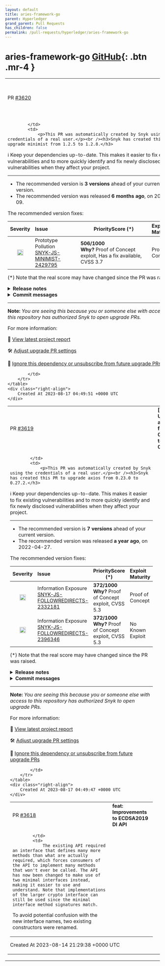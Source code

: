 ```yaml
---
layout: default
title: aries-framework-go
parent: Hyperledger
grand_parent: Pull Requests
has_children: false
permalink: /pull-requests/hyperledger/aries-framework-go
---
```


# aries-framework-go <span class="fs-3 right-align">[GitHub](https://github.com/hyperledger/aries-framework-go){: .btn .mr-4 }</span>


<div>
    <table>
        <tr>
            <td>
                PR <a href="https://github.com/hyperledger/aries-framework-go/pull/3620" class=".btn">#3620</a>
            </td>
            <td>
                <b>
                    [Snyk] Upgrade minimist from 1.2.5 to 1.2.8
                </b>
            </td>
        </tr>
        <tr>
            <td>
                
            </td>
            <td>
                <p>This PR was automatically created by Snyk using the credentials of a real user.</p><br /><h3>Snyk has created this PR to upgrade minimist from 1.2.5 to 1.2.8.</h3>

:information_source: Keep your dependencies up-to-date. This makes it easier to fix existing vulnerabilities and to more quickly identify and fix newly disclosed vulnerabilities when they affect your project.
<hr/>

- The recommended version is **3 versions** ahead of your current version.
- The recommended version was released **6 months ago**, on 2023-02-09.

The recommended version fixes:

Severity                   | Issue                | PriorityScore (*)                 | Exploit Maturity |
:-------------------------:|:-------------------------|-------------------------|:-------------------------
<img src="https://res.cloudinary.com/snyk/image/upload/w_20,h_20/v1561977819/icon/l.png" width="20" height="20" title="low severity"/>  | Prototype Pollution<br/> [SNYK-JS-MINIMIST-2429795](https://snyk.io/vuln/SNYK-JS-MINIMIST-2429795) | **506/1000**  <br/> **Why?** Proof of Concept exploit, Has a fix available, CVSS 3.7  | Proof of Concept 

(*) Note that the real score may have changed since the PR was raised.


<details>
<summary><b>Release notes</b></summary>
<br/>
  <details>
    <summary>Package name: <b>minimist</b></summary>
    <ul>
      <li>
        <b>1.2.8</b> - <a href="https://snyk.io/redirect/github/minimistjs/minimist/releases/tag/v1.2.8">2023-02-09</a></br><p>v1.2.8</p>
      </li>
      <li>
        <b>1.2.7</b> - <a href="https://snyk.io/redirect/github/minimistjs/minimist/releases/tag/v1.2.7">2022-10-11</a></br><p>v1.2.7</p>
      </li>
      <li>
        <b>1.2.6</b> - <a href="https://snyk.io/redirect/github/minimistjs/minimist/releases/tag/v1.2.6">2022-03-22</a></br><p>v1.2.6</p>
      </li>
      <li>
        <b>1.2.5</b> - <a href="https://snyk.io/redirect/github/minimistjs/minimist/releases/tag/v1.2.5">2020-03-12</a></br><p>v1.2.5</p>
      </li>
    </ul>
    from <a href="https://snyk.io/redirect/github/minimistjs/minimist/releases">minimist GitHub release notes</a>
  </details>
</details>


<details>
  <summary><b>Commit messages</b></summary>
  </br>
  <details>
    <summary>Package name: <b>minimist</b></summary>
    <ul>
      <li><a href="https://snyk.io/redirect/github/minimistjs/minimist/commit/6901ee286bc4c16da6830b48b46ce1574703cea1">6901ee2</a> v1.2.8</li>
      <li><a href="https://snyk.io/redirect/github/minimistjs/minimist/commit/a0267947c7870fc5847cf2d437fbe33f392767da">a026794</a> Merge tag &#x27;v0.2.3&#x27;</li>
      <li><a href="https://snyk.io/redirect/github/minimistjs/minimist/commit/c0b26618322e94adea26c68e613ef0be482c6c63">c0b2661</a> v0.2.3</li>
      <li><a href="https://snyk.io/redirect/github/minimistjs/minimist/commit/63b8fee87b8e7a003216d5d77ba5d6decf3cfb0d">63b8fee</a> [Fix] Fix long option followed by single dash (#17)</li>
      <li><a href="https://snyk.io/redirect/github/minimistjs/minimist/commit/72239e6f0ea77d8be0ad4f682b7ae7d142144395">72239e6</a> [Tests] Remove duplicate test (#12)</li>
      <li><a href="https://snyk.io/redirect/github/minimistjs/minimist/commit/34b0f1ccaa45183c3c4f06a91f9b405180a6f982">34b0f1c</a> [eslint] fix indentation</li>
      <li><a href="https://snyk.io/redirect/github/minimistjs/minimist/commit/3226afaf09e9d127ca369742437fe6e88f752d6b">3226afa</a> [Dev Deps] add missing &#x60;npmignore&#x60; dev dep</li>
      <li><a href="https://snyk.io/redirect/github/minimistjs/minimist/commit/098873c213cdb7c92e55ae1ef5aa1af3a8192a79">098873c</a> [Dev Deps] update &#x60;@ ljharb/eslint-config&#x60;, &#x60;aud&#x60;</li>
      <li><a href="https://snyk.io/redirect/github/minimistjs/minimist/commit/9ec4d279ced72ea2f60237218e71cc03aa0dfdd6">9ec4d27</a> [Fix] Fix long option followed by single dash</li>
      <li><a href="https://snyk.io/redirect/github/minimistjs/minimist/commit/ba92fe6ebbdc0431cca9a2ea8f27beb492f5e4ec">ba92fe6</a> [actions] Avoid 0.6 tests due to build failures</li>
      <li><a href="https://snyk.io/redirect/github/minimistjs/minimist/commit/950eaa74f112e04d23e9c606c67472c46739b473">950eaa7</a> [Dev Deps] update &#x60;tape&#x60;</li>
      <li><a href="https://snyk.io/redirect/github/minimistjs/minimist/commit/4f9bc3e1dcca33a3e5bc39e390e48dc82566fe10">4f9bc3e</a> [Fix] opt.string works with multiple aliases (#10)</li>
      <li><a href="https://snyk.io/redirect/github/minimistjs/minimist/commit/9c7dc85ab9e835ec5ae1c2590d1fb792d54fb626">9c7dc85</a> [Fix] Fix handling of short option with non-trivial equals</li>
      <li><a href="https://snyk.io/redirect/github/minimistjs/minimist/commit/3124ed3e46306301ebb3c834874ce0241555c2c4">3124ed3</a> [Dev Deps] update &#x60;@ ljharb/eslint-config&#x60;, &#x60;aud&#x60;</li>
      <li><a href="https://snyk.io/redirect/github/minimistjs/minimist/commit/5784b17f4905939c14037b2e80e36c62b7d0e68b">5784b17</a> [Tests] Remove duplicate test</li>
      <li><a href="https://snyk.io/redirect/github/minimistjs/minimist/commit/2edc957fb668c81e2bd9e93748866a30ab33b28e">2edc957</a> [Fix] opt.string works with multiple aliases</li>
      <li><a href="https://snyk.io/redirect/github/minimistjs/minimist/commit/62fde7d935f83417fb046741531a9e2346a36976">62fde7d</a> [eslint] more cleanup</li>
      <li><a href="https://snyk.io/redirect/github/minimistjs/minimist/commit/5368ca4147e974138a54cc0dc4cea8f756546b70">5368ca4</a> [eslint] fix indentation and whitespace</li>
      <li><a href="https://snyk.io/redirect/github/minimistjs/minimist/commit/980d7ac61a0b4bd552711251ac107d506b23e41f">980d7ac</a> Merge tag &#x27;v0.2.2&#x27;</li>
      <li><a href="https://snyk.io/redirect/github/minimistjs/minimist/commit/42635cd848481bdb3adca5fbc705a686d6e071af">42635cd</a> v0.2.2</li>
      <li><a href="https://snyk.io/redirect/github/minimistjs/minimist/commit/c590d75b741a12b5423e2b299f38a7f7c7d25a18">c590d75</a> v1.2.7</li>
      <li><a href="https://snyk.io/redirect/github/minimistjs/minimist/commit/73923d223553fca08b1ba77e3fbc2a492862ae4c">73923d2</a> [meta] add &#x60;auto-changelog&#x60;</li>
      <li><a href="https://snyk.io/redirect/github/minimistjs/minimist/commit/0ebf4ebcd5f7787a5524d31a849ef41316b83c3c">0ebf4eb</a> [meta] add &#x60;auto-changelog&#x60;</li>
      <li><a href="https://snyk.io/redirect/github/minimistjs/minimist/commit/d80727df77bfa9e631044d7f16368d8f09242c91">d80727d</a> [actions] add reusable workflows</li>
    </ul>

   <a href="https://snyk.io/redirect/github/minimistjs/minimist/compare/aeb3e27dae0412de5c0494e9563a5f10c82cc7a9...6901ee286bc4c16da6830b48b46ce1574703cea1">Compare</a>
  </details>
</details>
<hr/>

**Note:** *You are seeing this because you or someone else with access to this repository has authorized Snyk to open upgrade PRs.*

For more information:  <img src="https://api.segment.io/v1/pixel/track?data=eyJ3cml0ZUtleSI6InJyWmxZcEdHY2RyTHZsb0lYd0dUcVg4WkFRTnNCOUEwIiwiYW5vbnltb3VzSWQiOiJjYzc1ODA5MC0zYzhlLTRiYTUtODNhYS1iODNjZjhlODEzN2IiLCJldmVudCI6IlBSIHZpZXdlZCIsInByb3BlcnRpZXMiOnsicHJJZCI6ImNjNzU4MDkwLTNjOGUtNGJhNS04M2FhLWI4M2NmOGU4MTM3YiJ9fQ==" width="0" height="0"/>

🧐 [View latest project report](https://app.snyk.io/org/hyperledger-bot/project/8a3255ec-64ad-45f3-8996-1c9e4f663127?utm_source&#x3D;github&amp;utm_medium&#x3D;referral&amp;page&#x3D;upgrade-pr)

🛠 [Adjust upgrade PR settings](https://app.snyk.io/org/hyperledger-bot/project/8a3255ec-64ad-45f3-8996-1c9e4f663127/settings/integration?utm_source&#x3D;github&amp;utm_medium&#x3D;referral&amp;page&#x3D;upgrade-pr)

🔕 [Ignore this dependency or unsubscribe from future upgrade PRs](https://app.snyk.io/org/hyperledger-bot/project/8a3255ec-64ad-45f3-8996-1c9e4f663127/settings/integration?pkg&#x3D;minimist&amp;utm_source&#x3D;github&amp;utm_medium&#x3D;referral&amp;page&#x3D;upgrade-pr#auto-dep-upgrades)

<!--- (snyk:metadata:{"prId":"cc758090-3c8e-4ba5-83aa-b83cf8e8137b","prPublicId":"cc758090-3c8e-4ba5-83aa-b83cf8e8137b","dependencies":[{"name":"minimist","from":"1.2.5","to":"1.2.8"}],"packageManager":"npm","type":"auto","projectUrl":"https://app.snyk.io/org/hyperledger-bot/project/8a3255ec-64ad-45f3-8996-1c9e4f663127?utm_source=github&utm_medium=referral&page=upgrade-pr","projectPublicId":"8a3255ec-64ad-45f3-8996-1c9e4f663127","env":"prod","prType":"upgrade","vulns":["SNYK-JS-MINIMIST-2429795"],"issuesToFix":[{"issueId":"SNYK-JS-MINIMIST-2429795","severity":"low","title":"Prototype Pollution","exploitMaturity":"proof-of-concept","priorityScore":506,"priorityScoreFactors":[{"type":"exploit","label":"Proof of Concept","score":107},{"type":"fixability","label":true,"score":214},{"type":"cvssScore","label":"3.7","score":185},{"type":"scoreVersion","label":"v1","score":1}]}],"upgrade":["SNYK-JS-MINIMIST-2429795"],"upgradeInfo":{"versionsDiff":3,"publishedDate":"2023-02-09T20:59:49.233Z"},"templateVariants":["priorityScore"],"hasFixes":true,"isMajorUpgrade":false,"isBreakingChange":false,"priorityScoreList":[506]}) --->

            </td>
        </tr>
    </table>
    <div class="right-align">
        Created At 2023-08-17 04:49:51 +0000 UTC
    </div>
</div>

<div>
    <table>
        <tr>
            <td>
                PR <a href="https://github.com/hyperledger/aries-framework-go/pull/3619" class=".btn">#3619</a>
            </td>
            <td>
                <b>
                    [Snyk] Upgrade axios from 0.23.0 to 0.27.2
                </b>
            </td>
        </tr>
        <tr>
            <td>
                
            </td>
            <td>
                <p>This PR was automatically created by Snyk using the credentials of a real user.</p><br /><h3>Snyk has created this PR to upgrade axios from 0.23.0 to 0.27.2.</h3>

:information_source: Keep your dependencies up-to-date. This makes it easier to fix existing vulnerabilities and to more quickly identify and fix newly disclosed vulnerabilities when they affect your project.
<hr/>

- The recommended version is **7 versions** ahead of your current version.
- The recommended version was released **a year ago**, on 2022-04-27.

The recommended version fixes:

Severity                   | Issue                | PriorityScore (*)                 | Exploit Maturity |
:-------------------------:|:-------------------------|-------------------------|:-------------------------
<img src="https://res.cloudinary.com/snyk/image/upload/w_20,h_20/v1561977819/icon/m.png" width="20" height="20" title="medium severity"/>  | Information Exposure<br/> [SNYK-JS-FOLLOWREDIRECTS-2332181](https://snyk.io/vuln/SNYK-JS-FOLLOWREDIRECTS-2332181) | **372/1000**  <br/> **Why?** Proof of Concept exploit, CVSS 5.3  | Proof of Concept 
<img src="https://res.cloudinary.com/snyk/image/upload/w_20,h_20/v1561977819/icon/l.png" width="20" height="20" title="low severity"/>  | Information Exposure<br/> [SNYK-JS-FOLLOWREDIRECTS-2396346](https://snyk.io/vuln/SNYK-JS-FOLLOWREDIRECTS-2396346) | **372/1000**  <br/> **Why?** Proof of Concept exploit, CVSS 5.3  | No Known Exploit 

(*) Note that the real score may have changed since the PR was raised.


<details>
<summary><b>Release notes</b></summary>
<br/>
  <details>
    <summary>Package name: <b>axios</b></summary>
    <ul>
      <li>
        <b>0.27.2</b> - <a href="https://snyk.io/redirect/github/axios/axios/releases/tag/v0.27.2">2022-04-27</a></br><p>Fixes and Functionality:</p>
<ul>
<li>Fixed FormData posting in browser environment by reverting <a class="issue-link js-issue-link" data-error-text="Failed to load title" data-id="878655062" data-permission-text="Title is private" data-url="https://github.com/axios/axios/issues/3785" data-hovercard-type="pull_request" data-hovercard-url="/axios/axios/pull/3785/hovercard" href="https://snyk.io/redirect/github/axios/axios/pull/3785">#3785</a> (<a href="https://snyk.io/redirect/github/axios/axios/pull/4640" data-hovercard-type="pull_request" data-hovercard-url="/axios/axios/pull/4640/hovercard">#4640</a>)</li>
<li>Enhanced protocol parsing implementation (<a href="https://snyk.io/redirect/github/axios/axios/pull/4639" data-hovercard-type="pull_request" data-hovercard-url="/axios/axios/pull/4639/hovercard">#4639</a>)</li>
<li>Fixed bundle size</li>
</ul>
      </li>
      <li>
        <b>0.27.1</b> - <a href="https://snyk.io/redirect/github/axios/axios/releases/tag/v0.27.1">2022-04-26</a></br><h3>Fixes and Functionality:</h3>
<ul>
<li>Removed import of url module in browser build due to huge size overhead and builds being broken (<a href="https://snyk.io/redirect/github/axios/axios/pull/4594" data-hovercard-type="pull_request" data-hovercard-url="/axios/axios/pull/4594/hovercard">#4594</a>)</li>
<li>Bumped follow-redirects to ^1.14.9 (<a href="https://snyk.io/redirect/github/axios/axios/pull/4615" data-hovercard-type="pull_request" data-hovercard-url="/axios/axios/pull/4615/hovercard">#4615</a>)</li>
</ul>
      </li>
      <li>
        <b>0.27.0</b> - <a href="https://snyk.io/redirect/github/axios/axios/releases/tag/v0.27.0">2022-04-25</a></br><h3>Breaking changes:</h3>
<ul>
<li>New toFormData helper function that allows the implementor to pass an object and allow axios to convert it to FormData (<a href="https://snyk.io/redirect/github/axios/axios/pull/3757" data-hovercard-type="pull_request" data-hovercard-url="/axios/axios/pull/3757/hovercard">#3757</a>)</li>
<li>Removed functionality that removed the the <code>Content-Type</code> request header when passing FormData (<a href="https://snyk.io/redirect/github/axios/axios/pull/3785" data-hovercard-type="pull_request" data-hovercard-url="/axios/axios/pull/3785/hovercard">#3785</a>)</li>
<li><strong>(*)</strong> Refactored error handling implementing AxiosError as a constructor, this is a large change to error handling on the whole (<a href="https://snyk.io/redirect/github/axios/axios/pull/3645" data-hovercard-type="pull_request" data-hovercard-url="/axios/axios/pull/3645/hovercard">#3645</a>)</li>
<li>Separated responsibility for FormData instantiation between <code>transformRequest</code> and <code>toFormData</code> (<a href="https://snyk.io/redirect/github/axios/axios/pull/4470" data-hovercard-type="pull_request" data-hovercard-url="/axios/axios/pull/4470/hovercard">#4470</a>)</li>
<li><strong>(*)</strong> Improved and fixed multiple issues with FormData support (<a href="https://snyk.io/redirect/github/axios/axios/pull/4448" data-hovercard-type="pull_request" data-hovercard-url="/axios/axios/pull/4448/hovercard">#4448</a>)</li>
</ul>
<h3>QOL and DevX improvements:</h3>
<ul>
<li>Added a multipart/form-data testing playground allowing contributors to debug changes easily (<a href="https://snyk.io/redirect/github/axios/axios/pull/4465" data-hovercard-type="pull_request" data-hovercard-url="/axios/axios/pull/4465/hovercard">#4465</a>)</li>
</ul>
<h3>Fixes and Functionality:</h3>
<ul>
<li>Refactored project file structure to avoid circular imports (<a href="https://snyk.io/redirect/github/axios/axios/pull/4516" data-hovercard-type="pull_request" data-hovercard-url="/axios/axios/pull/4516/hovercard">#4515</a>) &amp; (<a href="https://snyk.io/redirect/github/axios/axios/pull/4516" data-hovercard-type="pull_request" data-hovercard-url="/axios/axios/pull/4516/hovercard">#4516</a>)</li>
<li>Bumped follow-redirects to ^1.14.9 (<a href="https://snyk.io/redirect/github/axios/axios/pull/4562" data-hovercard-type="pull_request" data-hovercard-url="/axios/axios/pull/4562/hovercard">#4562</a>)</li>
</ul>
<h3>Internal and Tests:</h3>
<ul>
<li>Updated dev dependencies to latest version</li>
</ul>
<h3>Documentation:</h3>
<ul>
<li>Fixing incorrect link in changelog (<a href="https://snyk.io/redirect/github/axios/axios/pull/4551" data-hovercard-type="pull_request" data-hovercard-url="/axios/axios/pull/4551/hovercard">#4551</a>)</li>
</ul>
<h3>Notes:</h3>
<ul>
<li><strong>(*)</strong> Please read these pull requests before updating, these changes are very impactful and far reaching.</li>
</ul>
      </li>
      <li>
        <b>0.26.1</b> - <a href="https://snyk.io/redirect/github/axios/axios/releases/tag/v0.26.1">2022-03-09</a></br><h3>Fixes and Functionality:</h3>
<ul>
<li>Refactored project file structure to avoid circular imports (<a href="https://snyk.io/redirect/github/axios/axios/pull/4220" data-hovercard-type="pull_request" data-hovercard-url="/axios/axios/pull/4220/hovercard">#4220</a>)</li>
</ul>
      </li>
      <li>
        <b>0.26.0</b> - <a href="https://snyk.io/redirect/github/axios/axios/releases/tag/v0.26.0">2022-02-13</a></br><h3>Fixes and Functionality:</h3>
<ul>
<li>Fixed The timeoutErrorMessage property in config not work with Node.js (<a href="https://snyk.io/redirect/github/axios/axios/pull/3581" data-hovercard-type="pull_request" data-hovercard-url="/axios/axios/pull/3581/hovercard">#3581</a>)</li>
<li>Added errors to be displayed when the query parsing process itself fails (<a href="https://snyk.io/redirect/github/axios/axios/pull/3961" data-hovercard-type="pull_request" data-hovercard-url="/axios/axios/pull/3961/hovercard">#3961</a>)</li>
<li>Fix/remove url required (<a href="https://snyk.io/redirect/github/axios/axios/pull/4426" data-hovercard-type="pull_request" data-hovercard-url="/axios/axios/pull/4426/hovercard">#4426</a>)</li>
<li>Update follow-redirects dependency due to Vulnerability (<a href="https://snyk.io/redirect/github/axios/axios/pull/4462" data-hovercard-type="pull_request" data-hovercard-url="/axios/axios/pull/4462/hovercard">#4462</a>)</li>
<li>Bump karma from 6.3.11 to 6.3.14 (<a href="https://snyk.io/redirect/github/axios/axios/pull/4461" data-hovercard-type="pull_request" data-hovercard-url="/axios/axios/pull/4461/hovercard">#4461</a>)</li>
<li>Bump follow-redirects from 1.14.7 to 1.14.8 (<a href="https://snyk.io/redirect/github/axios/axios/pull/4473" data-hovercard-type="pull_request" data-hovercard-url="/axios/axios/pull/4473/hovercard">#4473</a>)</li>
</ul>
      </li>
      <li>
        <b>0.25.0</b> - <a href="https://snyk.io/redirect/github/axios/axios/releases/tag/v0.25.0">2022-01-18</a></br><h3>Breaking changes:</h3>
<ul>
<li>Fixing maxBodyLength enforcement (<a href="https://snyk.io/redirect/github/axios/axios/pull/3786" data-hovercard-type="pull_request" data-hovercard-url="/axios/axios/pull/3786/hovercard">#3786</a>)</li>
<li>Don't rely on strict mode behaviour for arguments (<a href="https://snyk.io/redirect/github/axios/axios/pull/3470" data-hovercard-type="pull_request" data-hovercard-url="/axios/axios/pull/3470/hovercard">#3470</a>)</li>
<li>Adding error handling when missing url (<a href="https://snyk.io/redirect/github/axios/axios/pull/3791" data-hovercard-type="pull_request" data-hovercard-url="/axios/axios/pull/3791/hovercard">#3791</a>)</li>
<li>Update isAbsoluteURL.js removing escaping of non-special characters (<a href="https://snyk.io/redirect/github/axios/axios/pull/3809" data-hovercard-type="pull_request" data-hovercard-url="/axios/axios/pull/3809/hovercard">#3809</a>)</li>
<li>Use native Array.isArray() in utils.js (<a href="https://snyk.io/redirect/github/axios/axios/pull/3836" data-hovercard-type="pull_request" data-hovercard-url="/axios/axios/pull/3836/hovercard">#3836</a>)</li>
<li>Adding error handling inside stream end callback (<a href="https://snyk.io/redirect/github/axios/axios/pull/3967" data-hovercard-type="pull_request" data-hovercard-url="/axios/axios/pull/3967/hovercard">#3967</a>)</li>
</ul>
<h3>Fixes and Functionality:</h3>
<ul>
<li>Added aborted even handler (<a href="https://snyk.io/redirect/github/axios/axios/pull/3916" data-hovercard-type="pull_request" data-hovercard-url="/axios/axios/pull/3916/hovercard">#3916</a>)</li>
<li>Header types expanded allowing <code>boolean</code> and <code>number</code> types (<a href="https://snyk.io/redirect/github/axios/axios/pull/4144" data-hovercard-type="pull_request" data-hovercard-url="/axios/axios/pull/4144/hovercard">#4144</a>)</li>
<li>Fix cancel signature allowing cancel message to be <code>undefined</code> (<a href="https://snyk.io/redirect/github/axios/axios/pull/3153" data-hovercard-type="pull_request" data-hovercard-url="/axios/axios/pull/3153/hovercard">#3153</a>)</li>
<li>Updated type checks to be formulated better (<a href="https://snyk.io/redirect/github/axios/axios/pull/3342" data-hovercard-type="pull_request" data-hovercard-url="/axios/axios/pull/3342/hovercard">#3342</a>)</li>
<li>Avoid unnecessary buffer allocations (<a href="https://snyk.io/redirect/github/axios/axios/pull/3321" data-hovercard-type="pull_request" data-hovercard-url="/axios/axios/pull/3321/hovercard">#3321</a>)</li>
<li>Adding a socket handler to keep TCP connection live when processing long living requests (<a href="https://snyk.io/redirect/github/axios/axios/pull/3422" data-hovercard-type="pull_request" data-hovercard-url="/axios/axios/pull/3422/hovercard">#3422</a>)</li>
<li>Added toFormData helper function (<a href="https://snyk.io/redirect/github/axios/axios/pull/3757" data-hovercard-type="pull_request" data-hovercard-url="/axios/axios/pull/3757/hovercard">#3757</a>)</li>
<li>Adding responseEncoding prop type in AxiosRequestConfig (<a href="https://snyk.io/redirect/github/axios/axios/pull/3918" data-hovercard-type="pull_request" data-hovercard-url="/axios/axios/pull/3918/hovercard">#3918</a>)</li>
</ul>
<h3>Internal and Tests:</h3>
<ul>
<li>Adding axios-test-instance to ecosystem (<a href="https://snyk.io/redirect/github/axios/axios/pull/3786" data-hovercard-type="pull_request" data-hovercard-url="/axios/axios/pull/3786/hovercard">#3786</a>)</li>
<li>Optimize the logic of isAxiosError (<a href="https://snyk.io/redirect/github/axios/axios/pull/3546" data-hovercard-type="pull_request" data-hovercard-url="/axios/axios/pull/3546/hovercard">#3546</a>)</li>
<li>Add tests and documentation to display how multiple inceptors work (<a href="https://snyk.io/redirect/github/axios/axios/pull/3564" data-hovercard-type="pull_request" data-hovercard-url="/axios/axios/pull/3564/hovercard">#3564</a>)</li>
<li>Updating follow-redirects to version 1.14.7 (<a href="https://snyk.io/redirect/github/axios/axios/pull/4379" data-hovercard-type="pull_request" data-hovercard-url="/axios/axios/pull/4379/hovercard">#4379</a>)</li>
</ul>
<h3>Documentation:</h3>
<ul>
<li>Fixing changelog to show corrext pull request (<a href="https://snyk.io/redirect/github/axios/axios/pull/4219" data-hovercard-type="pull_request" data-hovercard-url="/axios/axios/pull/4219/hovercard">#4219</a>)</li>
<li>Update upgrade guide for https proxy setting (<a href="https://snyk.io/redirect/github/axios/axios/pull/3604" data-hovercard-type="pull_request" data-hovercard-url="/axios/axios/pull/3604/hovercard">#3604</a>)</li>
</ul>
<p>Huge thanks to everyone who contributed to this release via code (authors listed below) or via reviews and triaging on GitHub:</p>
<ul>
<li><a href="mailto:jasonsaayman@gmail.com">Jay</a></li>
<li><a href="https://snyk.io/redirect/github/rijkvanzanten">Rijk van Zanten</a></li>
<li><a href="https://snyk.io/redirect/github/koh110">Kohta Ito</a></li>
<li><a href="https://snyk.io/redirect/github/bfaulk96">Brandon Faulkner</a></li>
<li><a href="https://snyk.io/redirect/github/NoriSte">Stefano Magni</a></li>
<li><a href="https://snyk.io/redirect/github/fanguangyi">enofan</a></li>
<li><a href="https://snyk.io/redirect/github/puzpuzpuz">Andrey Pechkurov</a></li>
<li><a href="https://snyk.io/redirect/github/doowonee">Doowonee</a></li>
<li><a href="https://snyk.io/redirect/github/emilbroman-eqt">Emil Broman</a></li>
<li><a href="https://snyk.io/redirect/github/remcohaszing">Remco Haszing</a></li>
<li><a href="https://snyk.io/redirect/github/BlackHole1">Black-Hole</a></li>
<li><a href="https://snyk.io/redirect/github/wolframkriesing">Wolfram Kriesing</a></li>
<li><a href="https://snyk.io/redirect/github/repl-andrew-ovens">Andrew Ovens</a></li>
<li><a href="https://snyk.io/redirect/github/PauloRSF">Paulo Renato</a></li>
<li><a href="https://snyk.io/redirect/github/carpben">Ben Carp</a></li>
<li><a href="https://snyk.io/redirect/github/wafuwafu13">Hirotaka Tagawa</a></li>
<li><a href="https://snyk.io/redirect/github/lzxb">狼族小狈</a></li>
<li><a href="https://snyk.io/redirect/github/ctjlewis">C. Lewis</a></li>
<li><a href="https://snyk.io/redirect/github/FCarvalhoVII">Felipe Carvalho</a></li>
<li><a href="https://snyk.io/redirect/github/djs113">Daniel</a></li>
<li><a href="https://snyk.io/redirect/github/gussalesdev">Gustavo Sales</a></li>
</ul>
      </li>
      <li>
        <b>0.24.0</b> - <a href="https://snyk.io/redirect/github/axios/axios/releases/tag/v0.24.0">2021-10-25</a></br><h3>Breaking changes:</h3>
<ul>
<li>Revert: change type of AxiosResponse to any, please read lengthy discussion here: (<a href="https://snyk.io/redirect/github/axios/axios/issues/4141" data-hovercard-type="issue" data-hovercard-url="/axios/axios/issues/4141/hovercard">#4141</a>) pull request: (<a href="https://snyk.io/redirect/github/axios/axios/pull/4186" data-hovercard-type="pull_request" data-hovercard-url="/axios/axios/pull/4186/hovercard">#4186</a>)</li>
</ul>
<p>Huge thanks to everyone who contributed to this release via code (authors listed below) or via reviews and triaging on GitHub:</p>
<ul>
<li><a href="mailto:jasonsaayman@gmail.com">Jay</a></li>
<li><a href="https://snyk.io/redirect/github/ImRodry">Rodry</a></li>
<li><a href="https://snyk.io/redirect/github/remcohaszing">Remco Haszing</a></li>
<li><a href="https://snyk.io/redirect/github/ITenthusiasm">Isaiah Thomason</a></li>
</ul>
      </li>
      <li>
        <b>0.23.0</b> - <a href="https://snyk.io/redirect/github/axios/axios/releases/tag/v0.23.0">2021-10-12</a></br><h3>Breaking changes:</h3>
<ul>
<li>Distinguish request and response data types (<a href="https://snyk.io/redirect/github/axios/axios/pull/4116" data-hovercard-type="pull_request" data-hovercard-url="/axios/axios/pull/4116/hovercard">#4116</a>)</li>
<li>Change never type to unknown (<a href="https://snyk.io/redirect/github/axios/axios/pull/4142" data-hovercard-type="pull_request" data-hovercard-url="/axios/axios/pull/4142/hovercard">#4142</a>)</li>
<li>Fixed TransitionalOptions typings (<a href="https://snyk.io/redirect/github/axios/axios/pull/4147" data-hovercard-type="pull_request" data-hovercard-url="/axios/axios/pull/4147/hovercard">#4147</a>)</li>
</ul>
<h3>Fixes and Functionality:</h3>
<ul>
<li>Adding globalObject: 'this' to webpack config (<a href="https://snyk.io/redirect/github/axios/axios/pull/3176" data-hovercard-type="pull_request" data-hovercard-url="/axios/axios/pull/3176/hovercard">#3176</a>)</li>
<li>Adding insecureHTTPParser type to AxiosRequestConfig (<a href="https://snyk.io/redirect/github/axios/axios/pull/4066" data-hovercard-type="pull_request" data-hovercard-url="/axios/axios/pull/4066/hovercard">#4066</a>)</li>
<li>Fix missing semicolon in typings (<a href="https://snyk.io/redirect/github/axios/axios/pull/4115" data-hovercard-type="pull_request" data-hovercard-url="/axios/axios/pull/4115/hovercard">#4115</a>)</li>
<li>Fix response headers types (<a href="https://snyk.io/redirect/github/axios/axios/pull/4136" data-hovercard-type="pull_request" data-hovercard-url="/axios/axios/pull/4136/hovercard">#4136</a>)</li>
</ul>
<h3>Internal and Tests:</h3>
<ul>
<li>Improve timeout error when timeout is browser default (<a href="https://snyk.io/redirect/github/axios/axios/pull/3209" data-hovercard-type="pull_request" data-hovercard-url="/axios/axios/pull/3209/hovercard">#3209</a>)</li>
<li>Fix node version on CI (<a href="https://snyk.io/redirect/github/axios/axios/pull/4069" data-hovercard-type="pull_request" data-hovercard-url="/axios/axios/pull/4069/hovercard">#4069</a>)</li>
<li>Added testing to TypeScript portion of project (<a href="https://snyk.io/redirect/github/axios/axios/pull/4140" data-hovercard-type="pull_request" data-hovercard-url="/axios/axios/pull/4140/hovercard">#4140</a>)</li>
</ul>
<h3>Documentation:</h3>
<ul>
<li>Rename Angular to AngularJS (<a href="https://snyk.io/redirect/github/axios/axios/pull/4114" data-hovercard-type="pull_request" data-hovercard-url="/axios/axios/pull/4114/hovercard">#4114</a>)</li>
</ul>
<p>Huge thanks to everyone who contributed to this release via code (authors listed below) or via reviews and triaging on GitHub:</p>
<ul>
<li><a href="mailto:jasonsaayman@gmail.com">Jay</a></li>
<li><a href="https://snyk.io/redirect/github/Evan-Finkelstein">Evan-Finkelstein</a></li>
<li><a href="https://snyk.io/redirect/github/Jezorko">Paweł Szymański</a></li>
<li><a href="https://snyk.io/redirect/github/dobesv">Dobes Vandermeer</a></li>
<li><a href="https://snyk.io/redirect/github/caugner">Claas Augner</a></li>
<li><a href="https://snyk.io/redirect/github/remcohaszing">Remco Haszing</a></li>
<li><a href="https://snyk.io/redirect/github/egmen">Evgeniy</a></li>
<li><a href="https://snyk.io/redirect/github/DigitalBrainJS">Dmitriy Mozgovoy</a></li>
</ul>
      </li>
    </ul>
    from <a href="https://snyk.io/redirect/github/axios/axios/releases">axios GitHub release notes</a>
  </details>
</details>


<details>
  <summary><b>Commit messages</b></summary>
  </br>
  <details>
    <summary>Package name: <b>axios</b></summary>
    <ul>
      <li><a href="https://snyk.io/redirect/github/axios/axios/commit/bc733fec78326609e751187c9d453cee9bf1993a">bc733fe</a> Releasing v0.27.2</li>
      <li><a href="https://snyk.io/redirect/github/axios/axios/commit/b9e9fb4fa0ab1e0f4bc9ac8d8cf493f5f8507dc3">b9e9fb4</a> Enhanced protocol parsing implementation to fix #4633; (#4639)</li>
      <li><a href="https://snyk.io/redirect/github/axios/axios/commit/76432c18bee20e2cbd9e673af8a3bf43641ad115">76432c1</a> Fixed FormData posting in browser environment by reverting #3785; (#4640)</li>
      <li><a href="https://snyk.io/redirect/github/axios/axios/commit/82fd15f3d4d0af5c965701d05deed98c6c056e94">82fd15f</a> Combined build process and cleaned it up a bit</li>
      <li><a href="https://snyk.io/redirect/github/axios/axios/commit/1d82af1a504dd85925738a80c125209ecc178752">1d82af1</a> Fixing issues with bundle sizes</li>
      <li><a href="https://snyk.io/redirect/github/axios/axios/commit/bcb166e6e8fe5425d480c967750a103216f9ba22">bcb166e</a> Fixed incorrect date in changelog</li>
      <li><a href="https://snyk.io/redirect/github/axios/axios/commit/838f53b4bb6616d8ec8efdae0612c9c74b8c3804">838f53b</a> Merge branch &#x27;master&#x27; of github.com:axios/axios</li>
      <li><a href="https://snyk.io/redirect/github/axios/axios/commit/cb9c534963a99292f1d0c6137a7d32d9c859f6d5">cb9c534</a> Releasing v0.27.1</li>
      <li><a href="https://snyk.io/redirect/github/axios/axios/commit/91d21fc5fb0eeb4c60f6a75ab6db303c5d23f3c5">91d21fc</a> Releasing v0.72.1</li>
      <li><a href="https://snyk.io/redirect/github/axios/axios/commit/167cb8b8e7dbef7acd0be9b05bd50e4af2335291">167cb8b</a> Remove eslint-g package as this seems have been added in error</li>
      <li><a href="https://snyk.io/redirect/github/axios/axios/commit/4f7e3e3a7a9b91579faa328964c3d5fe30e661d7">4f7e3e3</a> Removed import of url module in browser build due to significant size overhead; (#4594)</li>
      <li><a href="https://snyk.io/redirect/github/axios/axios/commit/cdd7add9b05c2c651de197a54d6a51172a6655a3">cdd7add</a> Fixed date on chnagelog</li>
      <li><a href="https://snyk.io/redirect/github/axios/axios/commit/f94dda9c76442ac097923fdfc02199e72c20f083">f94dda9</a> Bump async from 2.6.3 to 2.6.4 (#4615)</li>
      <li><a href="https://snyk.io/redirect/github/axios/axios/commit/008dd9d466167e97727bdba13f4937bb9d7f3baa">008dd9d</a> Releaseing version 0.27.0</li>
      <li><a href="https://snyk.io/redirect/github/axios/axios/commit/ee151a7356ec4498af045dd830312822637890c9">ee151a7</a> Revert some changes that are only required when we actually release</li>
      <li><a href="https://snyk.io/redirect/github/axios/axios/commit/499d3bee543b55877b8458aeb56ce71969720333">499d3be</a> follow-redirects to ^1.14.9 (#4562)</li>
      <li><a href="https://snyk.io/redirect/github/axios/axios/commit/d24ce8e0d3433e7609d5369c32dfe6809edc74ed">d24ce8e</a> Updated a number of out of date dev packages</li>
      <li><a href="https://snyk.io/redirect/github/axios/axios/commit/5b0d492c1cb747ac26532906fe7ead777e9abcd8">5b0d492</a> Bump minimist from 1.2.5 to 1.2.6 (#4574)</li>
      <li><a href="https://snyk.io/redirect/github/axios/axios/commit/cdda1ad01952cca27e949afdbad604f02ad0f33b">cdda1ad</a> Merge branch &#x27;carpben-env-form-data&#x27;</li>
      <li><a href="https://snyk.io/redirect/github/axios/axios/commit/3e0954db223d3a4efc5883af237f96b016eefe6c">3e0954d</a> Fixed merge conflicts</li>
      <li><a href="https://snyk.io/redirect/github/axios/axios/commit/a3dd6031bb1be62e62a436f7dd83326234f1ab68">a3dd603</a> Merge branch &#x27;Tivix-fix#1603&#x27;</li>
      <li><a href="https://snyk.io/redirect/github/axios/axios/commit/9b8e0047e96cdb0b083cee64d8cdc475758e21d1">9b8e004</a> Merge branch &#x27;fix#1603&#x27; of https://github.com/Tivix/axios into Tivix-fix#1603</li>
      <li><a href="https://snyk.io/redirect/github/axios/axios/commit/1f13dd7e26124a27c373c83eff0a8614acc1a04f">1f13dd7</a> Fixed some imports that were not correct</li>
      <li><a href="https://snyk.io/redirect/github/axios/axios/commit/8699891b8e12b1e8d6a92b53b036dadeb89590b1">8699891</a> Fixed merge conflicts</li>
    </ul>

   <a href="https://snyk.io/redirect/github/axios/axios/compare/1025d1231a7747503188459dd5a6d1effdcea928...bc733fec78326609e751187c9d453cee9bf1993a">Compare</a>
  </details>
</details>
<hr/>

**Note:** *You are seeing this because you or someone else with access to this repository has authorized Snyk to open upgrade PRs.*

For more information:  <img src="https://api.segment.io/v1/pixel/track?data=eyJ3cml0ZUtleSI6InJyWmxZcEdHY2RyTHZsb0lYd0dUcVg4WkFRTnNCOUEwIiwiYW5vbnltb3VzSWQiOiIyZDdjNzA3ZC04MWJkLTQ0ZTktODAwMi0xNGQ4ZjkyZGFlMmUiLCJldmVudCI6IlBSIHZpZXdlZCIsInByb3BlcnRpZXMiOnsicHJJZCI6IjJkN2M3MDdkLTgxYmQtNDRlOS04MDAyLTE0ZDhmOTJkYWUyZSJ9fQ==" width="0" height="0"/>

🧐 [View latest project report](https://app.snyk.io/org/hyperledger-bot/project/8a3255ec-64ad-45f3-8996-1c9e4f663127?utm_source&#x3D;github&amp;utm_medium&#x3D;referral&amp;page&#x3D;upgrade-pr)

🛠 [Adjust upgrade PR settings](https://app.snyk.io/org/hyperledger-bot/project/8a3255ec-64ad-45f3-8996-1c9e4f663127/settings/integration?utm_source&#x3D;github&amp;utm_medium&#x3D;referral&amp;page&#x3D;upgrade-pr)

🔕 [Ignore this dependency or unsubscribe from future upgrade PRs](https://app.snyk.io/org/hyperledger-bot/project/8a3255ec-64ad-45f3-8996-1c9e4f663127/settings/integration?pkg&#x3D;axios&amp;utm_source&#x3D;github&amp;utm_medium&#x3D;referral&amp;page&#x3D;upgrade-pr#auto-dep-upgrades)

<!--- (snyk:metadata:{"prId":"2d7c707d-81bd-44e9-8002-14d8f92dae2e","prPublicId":"2d7c707d-81bd-44e9-8002-14d8f92dae2e","dependencies":[{"name":"axios","from":"0.23.0","to":"0.27.2"}],"packageManager":"npm","type":"auto","projectUrl":"https://app.snyk.io/org/hyperledger-bot/project/8a3255ec-64ad-45f3-8996-1c9e4f663127?utm_source=github&utm_medium=referral&page=upgrade-pr","projectPublicId":"8a3255ec-64ad-45f3-8996-1c9e4f663127","env":"prod","prType":"upgrade","vulns":["SNYK-JS-FOLLOWREDIRECTS-2332181","SNYK-JS-FOLLOWREDIRECTS-2396346"],"issuesToFix":[{"issueId":"SNYK-JS-FOLLOWREDIRECTS-2332181","severity":"medium","title":"Information Exposure","exploitMaturity":"proof-of-concept","priorityScore":372,"priorityScoreFactors":[{"type":"exploit","label":"Proof of Concept","score":107},{"type":"cvssScore","label":"5.3","score":265},{"type":"scoreVersion","label":"v1","score":1}]},{"issueId":"SNYK-JS-FOLLOWREDIRECTS-2396346","severity":"low","title":"Information Exposure","exploitMaturity":"no-known-exploit","priorityScore":130,"priorityScoreFactors":[{"type":"cvssScore","label":"2.6","score":130},{"type":"scoreVersion","label":"v1","score":1}]}],"upgrade":["SNYK-JS-FOLLOWREDIRECTS-2332181","SNYK-JS-FOLLOWREDIRECTS-2396346"],"upgradeInfo":{"versionsDiff":7,"publishedDate":"2022-04-27T10:00:58.685Z"},"templateVariants":["priorityScore"],"hasFixes":true,"isMajorUpgrade":false,"isBreakingChange":false,"priorityScoreList":[372,130]}) --->

            </td>
        </tr>
    </table>
    <div class="right-align">
        Created At 2023-08-17 04:49:47 +0000 UTC
    </div>
</div>

<div>
    <table>
        <tr>
            <td>
                PR <a href="https://github.com/hyperledger/aries-framework-go/pull/3618" class=".btn">#3618</a>
            </td>
            <td>
                <b>
                    feat: Improvements to ECDSA2019 DI API
                </b>
            </td>
        </tr>
        <tr>
            <td>
                
            </td>
            <td>
                The existing API required an interface that defines many more methods than what are actually required, which forces consumers of the API to implement many methods that won't ever be called. The API has now been changed to make use of two minimal interfaces instead, making it easier to use and understand. Note that implementations of the larger crypto interface can still be used since the minimal interface method signatures match.

To avoid potential confusion with the new interface names, two existing constructors were renamed.
            </td>
        </tr>
    </table>
    <div class="right-align">
        Created At 2023-08-14 21:29:38 +0000 UTC
    </div>
</div>

